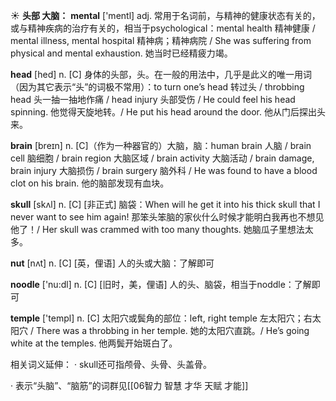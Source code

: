 ☀ <span class="category">**头部 大脑：**</span>
<span class="vocabulary">**mental**</span> ['mentl] 
<span class="definition">adj. 常用于名词前，与精神的健康状态有关的，或与精神疾病的治疗有关的，相当于psychological：</span>mental health 精神健康 / mental illness, mental hospital 精神病；精神病院 / She was suffering from physical and mental exhaustion. 她当时已经精疲力竭。

<span class="vocabulary">**head**</span> [hed] 
<span class="definition">n. [C] 身体的头部，头。在一般的用法中，几乎是此义的唯一用词（因为其它表示“头”的词极不常用）：</span>to turn one’s head 转过头 / throbbing head 头一抽一抽地作痛 / head injury 头部受伤 / He could feel his head spinning. 他觉得天旋地转。/ He put his head around the door. 他从门后探出头来。

<span class="vocabulary">**brain**</span> [breɪn] 
<span class="definition">n. [C]（作为一种器官的）大脑，脑：</span>human brain 人脑 / brain cell 脑细胞 / brain region 大脑区域 / brain activity 大脑活动 / brain damage, brain injury 大脑损伤 / brain surgery 脑外科 / He was found to have a blood clot on his brain. 他的脑部发现有血块。
           
<span class="vocabulary">**skull**</span> [skʌl]
<span class="definition">n. [C] [非正式] 脑袋：</span>When will he get it into his thick skull that I never want to see him again! 那笨头笨脑的家伙什么时候才能明白我再也不想见他了！/ Her skull was crammed with too many thoughts. 她脑瓜子里想法太多。

<span class="vocabulary">**nut**</span> [nʌt] 
<span class="definition">n. [C] [英，俚语] 人的头或大脑：</span>了解即可

<span class="vocabulary">**noodle**</span> ['nu:dl] 
<span class="definition">n. [C] [旧时，美，俚语] 人的头、脑袋，相当于noddle：</span>了解即可

<span class="vocabulary">**temple**</span> ['templ] 
<span class="definition">n. [C] 太阳穴或鬓角的部位：</span>left, right temple 左太阳穴；右太阳穴 / There was a throbbing in her temple. 她的太阳穴直跳。/ He’s going white at the temples. 他两鬓开始斑白了。

相关词义延伸：
· skull还可指颅骨、头骨、头盖骨。

· 表示“头脑”、“脑筋”的词群见[[06智力 智慧 才华 天赋 才能]]

